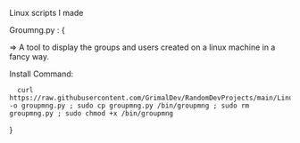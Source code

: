 Linux scripts I made

Groumng.py : {

  => A tool to display the groups and users created on a linux machine in a fancy way.
  
   Install Command:
   
      curl https://raw.githubusercontent.com/GrimalDev/RandomDevProjects/main/LinuxScripts/groupmng.py -o groupmng.py ; sudo cp groupmng.py /bin/groupmng ; sudo rm groupmng.py ; sudo chmod +x /bin/groupmng

}
